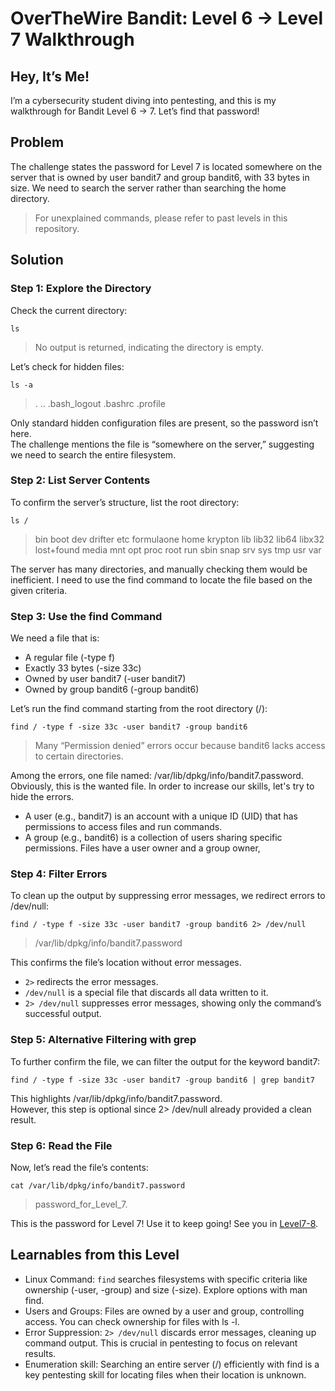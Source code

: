 # OverTheWire Bandit: Level 6 → Level 7 Walkthrough

## Hey, It’s Me!
I’m a cybersecurity student diving into pentesting, and this is my walkthrough for Bandit Level 6 → 7. Let’s find that password!

## Problem
The challenge states the password for Level 7 is located somewhere on the server that is owned by user bandit7 and group bandit6, with 33 bytes in size.
We need to search the server rather than searching the home directory.
> For unexplained commands, please refer to past levels in this repository.

## Solution
### Step 1: Explore the Directory
Check the current directory:
```
ls
```
> No output is returned, indicating the directory is empty.

Let’s check for hidden files:
```
ls -a
```
> .  ..  .bash_logout  .bashrc  .profile

Only standard hidden configuration files are present, so the password isn’t here.</br>
The challenge mentions the file is “somewhere on the server,” suggesting we need to search the entire filesystem.

### Step 2: List Server Contents
To confirm the server’s structure, list the root directory:
```
ls /
```
> bin  boot  dev  drifter  etc  formulaone  home  krypton  lib  lib32  lib64  libx32  lost+found  media  mnt  opt  proc  root  run  sbin  snap  srv  sys  tmp  usr  var

The server has many directories, and manually checking them would be inefficient. I need to use the find command to locate the file based on the given criteria.

### Step 3: Use the find Command
We need a file that is:

- A regular file (-type f)
- Exactly 33 bytes (-size 33c)
- Owned by user bandit7 (-user bandit7)
- Owned by group bandit6 (-group bandit6)

Let’s run the find command starting from the root directory (/):
```
find / -type f -size 33c -user bandit7 -group bandit6
```
> Many “Permission denied” errors occur because bandit6 lacks access to certain directories.

Among the errors, one file named: /var/lib/dpkg/info/bandit7.password.</br>
Obviously, this is the wanted file. In order to increase our skills, let's try to hide the errors.
- A user (e.g., bandit7) is an account with a unique ID (UID) that has permissions to access files and run commands.
- A group (e.g., bandit6) is a collection of users sharing specific permissions. Files have a user owner and a group owner,

### Step 4: Filter Errors
To clean up the output by suppressing error messages, we redirect errors to /dev/null:
```
find / -type f -size 33c -user bandit7 -group bandit6 2> /dev/null
```
> /var/lib/dpkg/info/bandit7.password

This confirms the file’s location without error messages.

- `2>` redirects the error messages.
- `/dev/null` is a special file that discards all data written to it.
- `2> /dev/null` suppresses error messages, showing only the command’s successful output.

### Step 5: Alternative Filtering with grep
To further confirm the file, we can filter the output for the keyword bandit7:
```
find / -type f -size 33c -user bandit7 -group bandit6 | grep bandit7
```
This highlights /var/lib/dpkg/info/bandit7.password.</br>
However, this step is optional since 2> /dev/null already provided a clean result.

### Step 6: Read the File
Now, let’s read the file’s contents:
```
cat /var/lib/dpkg/info/bandit7.password
```
> password_for_Level_7.

This is the password for Level 7! Use it to keep going! See you in [Level7-8](Level7-8.md).

## Learnables from this Level
- Linux Command: `find` searches filesystems with specific criteria like ownership (-user, -group) and size (-size). Explore options with man find.
- Users and Groups: Files are owned by a user and group, controlling access. You can check ownership for files with ls -l.
- Error Suppression: `2> /dev/null` discards error messages, cleaning up command output. This is crucial in pentesting to focus on relevant results.
- Enumeration skill: Searching an entire server (/) efficiently with find is a key pentesting skill for locating files when their location is unknown.
